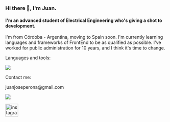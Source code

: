 ### Hi there 👋, I'm Juan.
#### I'm an advanced student of Electrical Engineering who's giving a shot to development.
I'm from Córdoba - Argentina, moving to Spain soon.
I'm currently learning languages and frameworks of FrontEnd to be as qualified as possible.
I've worked for public administration for 10 years, and I think it's time to change.


Languages and tools:

<p>
  <a href="https://skillicons.dev">
    <img src="https://skillicons.dev/icons?i=html,css,git,js,py" />
  </a>
</p>

Contact me:
<p type="email"> juanjoseperona@gmail.com </p> 

<p>
  <a href="https://skillicons.dev">
    <img src="https://skillicons.dev/icons?i=instagram" (https://www.instagram.com/peronajuan/)> 
  </a>
</p>


[<img src='https://cdn.jsdelivr.net/npm/simple-icons@3.0.1/icons/instagram.svg' alt='instagram' height='40'>](https://www.instagram.com/peronajuan/) 
